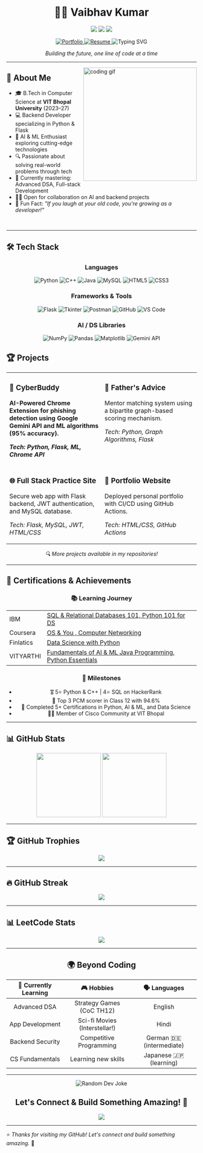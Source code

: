 <div align="center">
  
  # 👨‍💻 Vaibhav Kumar

  <a href="mailto:vaibhav.udr21@gmail.com"><img src="https://img.shields.io/badge/Gmail-D14836?style=for-the-badge&logo=gmail&logoColor=white"/></a>
  <a href="https://www.linkedin.com/in/vaibhav-kumar-87557528a"><img src="https://img.shields.io/badge/LinkedIn-0077B5?style=for-the-badge&logo=linkedin&logoColor=white"/></a>
  <a href="https://github.com/Vaibhav-Kumar10"><img src="https://img.shields.io/badge/GitHub-181717?style=for-the-badge&logo=github&logoColor=white"/></a>
  
  <a href="https://vaibhav-resume-gamma.vercel.app/" target="_blank">
    <img src="https://img.shields.io/badge/Portfolio-FF5722?style=for-the-badge&logo=todoist&logoColor=white" alt="Portfolio"/>
  </a>
  <a href="https://drive.google.com/file/d/1QHWDfMm4f2Gv0Y-Y52t9HegHzWKV5x1Y/view?usp=drivesdk" target="_blank">
    <img src="https://img.shields.io/badge/Resume-4285F4?style=for-the-badge&logo=google-drive&logoColor=white" alt="Resume"/>
  </a>
  <img src="https://readme-typing-svg.herokuapp.com?font=Fira+Code&size=22&duration=3000&pause=1000&center=true&vCenter=true&random=false&width=500&height=70&lines=Backend+Developer;AI+Enthusiast;Problem+Solver;Computer+Science+Student" alt="Typing SVG" />

  <br>
  <p><i>Building the future, one line of code at a time</i></p>
</div>

---




<img align="right" width="300" src="https://media.giphy.com/media/qgQUggAC3Pfv687qPC/giphy.gif" alt="coding gif" />

## 🚀 About Me

- 🎓 B.Tech in Computer Science at **VIT Bhopal University** (2023–27)
- 💻 Backend Developer specializing in Python & Flask
- 🤖 AI & ML Enthusiast exploring cutting-edge technologies
- 🔍 Passionate about solving real-world problems through tech
- 🌱 Currently mastering: Advanced DSA, Full-stack Development
- 👨‍💻 Open for collaboration on AI and backend projects
- 🧠 Fun Fact: *"If you laugh at your old code, you're growing as a developer!"*

<br clear="right"/>

---


## 🛠️ Tech Stack

<div align="center">
  
### Languages
![Python](https://img.shields.io/badge/Python-3776AB?style=for-the-badge&logo=python&logoColor=white)
![C++](https://img.shields.io/badge/C++-00599C?style=for-the-badge&logo=c%2B%2B&logoColor=white)
![Java](https://img.shields.io/badge/Java-ED8B00?style=for-the-badge&logo=openjdk&logoColor=white)
![MySQL](https://img.shields.io/badge/MySQL-4479A1?style=for-the-badge&logo=mysql&logoColor=white)
![HTML5](https://img.shields.io/badge/HTML5-E34F26?style=for-the-badge&logo=html5&logoColor=white)
![CSS3](https://img.shields.io/badge/CSS3-1572B6?style=for-the-badge&logo=css3&logoColor=white)

### Frameworks & Tools
![Flask](https://img.shields.io/badge/Flask-000000?style=for-the-badge&logo=flask&logoColor=white)
![Tkinter](https://img.shields.io/badge/Tkinter-3776AB?style=for-the-badge&logo=python&logoColor=white)
![Postman](https://img.shields.io/badge/Postman-FF6C37?style=for-the-badge&logo=postman&logoColor=white)
![GitHub](https://img.shields.io/badge/GitHub_Actions-2088FF?style=for-the-badge&logo=github-actions&logoColor=white)
![VS Code](https://img.shields.io/badge/VS_Code-007ACC?style=for-the-badge&logo=visual-studio-code&logoColor=white)

### AI / DS Libraries
![NumPy](https://img.shields.io/badge/NumPy-013243?style=for-the-badge&logo=numpy&logoColor=white)
![Pandas](https://img.shields.io/badge/Pandas-150458?style=for-the-badge&logo=pandas&logoColor=white)
![Matplotlib](https://img.shields.io/badge/Matplotlib-11557C?style=for-the-badge&logo=python&logoColor=white)
![Gemini API](https://img.shields.io/badge/Gemini_API-8E75B2?style=for-the-badge&logo=google&logoColor=white)

</div>


## 🏆 Projects

<table>
  <tr>
    <td width="50%" valign="top">
      <h3>🔐 CyberBuddy</h3>
      <p><b>AI-Powered Chrome Extension for phishing detection using Google Gemini API and ML algorithms (95% accuracy).</p>
      <p><i>Tech: Python, Flask, ML, Chrome API</i></p>
    </td>
    <td width="50%" valign="top">
      <h3>🧠 Father's Advice</h3>
      <p>Mentor matching system using a bipartite graph-based scoring mechanism.</p>
      <p><i>Tech: Python, Graph Algorithms, Flask</i></p>
    </td>
  </tr>
  <tr>
    <td width="50%" valign="top">
      <h3>🌐 Full Stack Practice Site</h3>
      <p>Secure web app with Flask backend, JWT authentication, and MySQL database.</p>
      <p><i>Tech: Flask, MySQL, JWT, HTML/CSS</i></p>
    </td>
    <td width="50%" valign="top">
      <h3>🎨 Portfolio Website</h3>
      <p>Deployed personal portfolio with CI/CD using GitHub Actions.</p>
      <p><i>Tech: HTML/CSS, GitHub Actions</i></p>
    </td>
  </tr>
</table>

<p align="center"><i>🔍 More projects available in my repositories!</i></p>

---


## 📜 Certifications & Achievements

<div align="center">

### 📚 Learning Journey
<table>
  <tr>
    <td> IBM </td>
    <td>
      <a href = "https://courses.cognitiveclass.ai/certificates/da189a9d362447abb0249503817f65b2" target = "_blank"> SQL & Relational Databases 101, </a> 
      <a href = "https://courses.cognitiveclass.ai/certificates/9c2a5428897347fcb6cfbfd295812f7c" target = "_blank"> Python 101 for DS </a>
    </td>
  </tr>
  <tr>
    <td> Coursera </td>
    <td>
      <a href = "https://www.coursera.org/account/accomplishments/records/MCZRRDL1LLD8" target = "_blank"> OS & You , </a>
      <a href = "https://www.coursera.org/account/accomplishments/records/E7RRO5DSQQ0J" target = "_blank"> Computer Networking </a>
    </td>
  </tr>
  <tr>
    <td>
      Finlatics
    </td>
    <td>
      <a href = "https://www.finlatics.com/credentialscheck?hash=DS-876195bb28157ffe" target = "_blank"> Data Science with Python </a>
    </td>
  </tr>
  <tr>
    <td>
      VITYARTHI
    </td>
    <td>
      <a href = "https://vityarthi.com/certificate/oGpMbPA4IQ3k" target = "_blank"> Fundamentals of AI & ML </a>
      <a href = "https://vityarthi.com/certificate/cVmNZhTEHpfa" target = "_blank"> Java Programming, </a>
      <a href = "https://vityarthi.com/certificate/b11bf1bb06" target = "_blank"> Python Essentials </a>
    </td>
  </tr>
</table>


### 🏅 Milestones
- 🎖️ 5⭐ Python & C++ | 4⭐ SQL on HackerRank  
- 🏅 Top 3 PCM scorer in Class 12 with 94.6%  
- 📜 Completed 5+ Certifications in Python, AI & ML, and Data Science  
- 🧑‍💻 Member of Cisco Community at VIT Bhopal

---

</div>


## 📊 GitHub Stats

<div align="center">
  <img src="https://github-readme-stats.vercel.app/api?username=Vaibhav-Kumar10&show_icons=true&theme=radical&border_radius=10&hide_border=true" height="170"/>
  <img src="https://github-readme-stats.vercel.app/api/top-langs/?username=Vaibhav-Kumar10&layout=compact&theme=radical&border_radius=10&hide_border=true" height="170"/>
</div>

---

## 🏆 GitHub Trophies
<p align="center">
  <img src="https://github-profile-trophy.vercel.app/?username=Vaibhav-Kumar10&theme=radical&no-bg=true&no-frame=true&row=2&column=5" />
</p>

---

## 🔥 GitHub Streak

<p align="center">
  <img src="https://github-readme-streak-stats.herokuapp.com/?user=Vaibhav-Kumar10&theme=radical" />
</p>

---

## 📊 LeetCode Stats

<p align="center">
  <img src="https://leetcard.jacoblin.cool/huTFu8nIjY?theme=dark&font=Fira+Code&ext=heatmap" />
</p>

---


<div align="center">

## 🌍 Beyond Coding

| 🌱 Currently Learning | 🎮 Hobbies | 🗣️ Languages |
|:---------------------:|:----------:|:------------:|
| Advanced DSA          | Strategy Games (CoC TH12)     | English |
| App Development       | Sci-fi Movies (Interstellar!) | Hindi |
| Backend Security      | Competitive Programming       | German 🇩🇪 (intermediate) |
| CS Fundamentals       | Learning new skills            | Japanese 🇯🇵 (learning) |



</div>

<!--  <img src="https://komarev.com/ghpvc/?username=Vaibhav-Kumar10&color=blueviolet&style=for-the-badge" alt="Profile Views"/> -->


---


<div align="center">
  <img src="https://readme-jokes.vercel.app/api?bgColor=%23151515&qColor=%23FF64DA&aColor=%2362AEEF&borderColor=%23151515" alt="Random Dev Joke"/>
    
  <h2>Let's Connect & Build Something Amazing! 🚀</h2>
  
  <img src="https://capsule-render.vercel.app/api?type=waving&color=gradient&height=100&section=footer&animation=fadeIn"/>
</div>


---


⭐ _Thanks for visiting my GitHub! Let's connect and build something amazing._ 🚀
